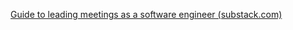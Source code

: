 [Guide to leading meetings as a software engineer (substack.com)](https://careercutler.substack.com/p/guide-to-leading-meetings-as-a-software)